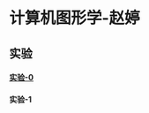 <html>
<head>

</head>
<h1>计算机图形学-赵婷</h1>
<h2>实验</h2>
<h4>
<a href="lab-0.html">实验-0 </a>
</h4>
<h4>实验-1 </h4>
</html>
